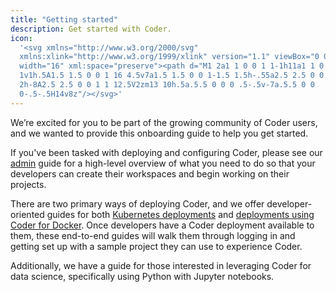 ```yaml
---
title: "Getting started"
description: Get started with Coder.
icon:
  '<svg xmlns="http://www.w3.org/2000/svg"
  xmlns:xlink="http://www.w3.org/1999/xlink" version="1.1" viewBox="0 0 16 16"
  width="16" xml:space="preserve"><path d="M1 2a1 1 0 0 1 1-1h11a1 1 0 0 1 1
  1v1h.5A1.5 1.5 0 0 1 16 4.5v7a1.5 1.5 0 0 1-1.5 1.5h-.55a2.5 2.5 0 0 1-2.45
  2h-8A2.5 2.5 0 0 1 1 12.5V2zm13 10h.5a.5.5 0 0 0 .5-.5v-7a.5.5 0 0
  0-.5-.5H14v8z"/></svg>'
---
```


We’re excited for you to be part of the growing community of Coder users, and we
wanted to provide this onboarding guide to help you get started.

If you've been tasked with deploying and configuring Coder, please see our
[admin](admin.md) guide for a high-level overview of what you need to do so that
your developers can create their workspaces and begin working on their projects.

There are two primary ways of deploying Coder, and we offer developer-oriented
guides for both [Kubernetes deployments](developers.md) and
[deployments using Coder for Docker](docker.md). Once developers have a Coder
deployment available to them, these end-to-end guides will walk them through
logging in and getting set up with a sample project they can use to experience
Coder.

Additionally, we have a guide for those interested in leveraging Coder for data
science, specifically using Python with Jupyter notebooks.
